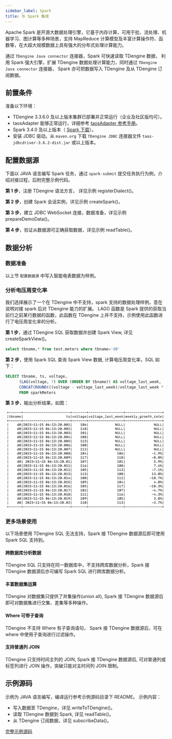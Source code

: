 ```yaml
---
sidebar_label: Spark
title: 与 Spark 集成
---
```


Apache Spark 是开源大数据处理引擎，它基于内存计算，可用于批、流处理、机器学习、图计算等多种场景，支持 MapReduce 计算模型及丰富计算操作符、函数等，在大超大规模数据上具有强大的分布式处理计算能力。

通过 `TDengine Java connector` 连接器，Spark 可快速读取 TDengine 数据， 利用 Spark 强大引擎，扩展 TDengine 数据处理计算能力，同时通过 `TDengine Java connector` 连接器， Spark 亦可把数据写入 TDengine 及从 TDengine 订阅数据。

## 前置条件 

准备以下环境：

- TDengine 3.3.6.0 及以上版本集群已部署并正常运行（企业及社区版均可）。
- taosAdapter 能够正常运行，详细参考 [taosAdapter 参考手册](../../../reference/components/taosadapter)。
- Spark 3.4.0 及以上版本（ [Spark 下载](https://spark.apache.org/downloads.html)）。
- 安装 JDBC 驱动。从 `maven.org` 下载 `TDengine JDBC` 连接器文件 `taos-jdbcdriver-3.6.2-dist.jar` 或以上版本。

## 配置数据源

下面以 JAVA 语言编写 Spark 任务，通过 `spark-submit` 提交任务执行为例，介绍对接过程，后附完整示例代码。

**第 1 步**，注册 TDengine 语法方言， 详见示例 registerDialect()。

**第 2 步**，创建 Spark 会话实例，详见示例 createSpark()。

**第 3 步**，建立 JDBC WebSocket 连接，数据准备，详见示例 prepareDemoData()。

**第 4 步**，验证从数据源可正确获取数据，详见示例 readTable()。


## 数据分析

### 数据准备

以上节 `配置数据源` 中写入智能电表数据为样例。

### 分析电压周变化率
我们选择展示了一个在 TDengine 中不支持，spark 支持的数据处理样例，意在说明对接 spark 后对 TDengine 能力的扩展。
LAG() 函数是 Spark 提供的获取当前行之前某行数据的函数，此函数在 TDengine 上并不支持，示例使用此函数进行了电压周变化率的分析。

**第 1 步**，通过 TDengine SQL 获取数据并创建 Spark View, 详见 createSparkView()。
``` sql
select tbname,* from test.meters where tbname='d0'
```

**第 2 步**，使用 Spark SQL 查询 Spark View 数据, 计算电压周变化率，SQL 如下：
``` sql
SELECT tbname, ts, voltage,
      (LAG(voltage, 7) OVER (ORDER BY tbname)) AS voltage_last_week, 
      CONCAT(ROUND(((voltage - voltage_last_week)/voltage_last_week * 100), 1),'%') AS weekly_growth_rate
      FROM sparkMeters
```

**第 3 步**，输出分析结果，如图：

![spark-result](./spark-result.png)


### 更多场景使用
以下场景使用 TDengine SQL 无法支持，Spark 接 TDengine 数据源后即可使用 Spark SQL 支持到。

#### 跨数据库分析数据
TDengine SQL 只支持在同一数据库中，不支持跨库数据分析，Spark 接 TDengine 数据源后亦可编写 Spark SQL 进行跨库数据分析。

#### 丰富数据集运算
TDengine 对数据集只提供了并集操作(union all), Spark 接 TDengine 数据源后即可对数据集进行交集、差集等多种操作。

#### Where 可带子查询
TDengine 不支持 Where 有子查询语句， Spark 接 TDengine 数据源后，可在 where 中使用子查询进行过滤操作。

#### 支持普通列 JOIN
TDengine 只支持时间主列的 JOIN, Spark 接 TDengine 数据源后, 可对普通列或标签列进行 JOIN 操作，突破只能对主时间列 JOIN 限制。


## 示例源码
示例为 JAVA 语言编写，编译运行参考示例源码目录下 README。
示例内容：
- 写入数据至 TDengine，详见 writeToTDengine()。
- 读取 TDengine 数据到 Spark, 详见 readTable()。
- 从 TDengine 订阅数据，详见 subscribeData()。

[完整示例源码](https://github.com/taosdata/tdengine-eco/tree/main/spark)
